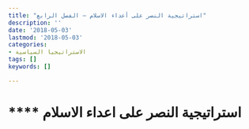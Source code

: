 ```yaml
---
title: "استراتيجية النصر على أعداء الاسلام – الفصل الرابع"
description: ''
date: '2018-05-03'
lastmod: '2018-05-03'
categories:
- الاستراتيجيا السياسية
tags: []
keywords: []

---
```

# **** **استراتيجية النصر** على اعداء الاسلام

###